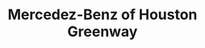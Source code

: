 ---
title: "Mercedez-Benz of Houston Greenway"
url: /houston/mercedez-benz-of-houston-greenway/
shop: car
---